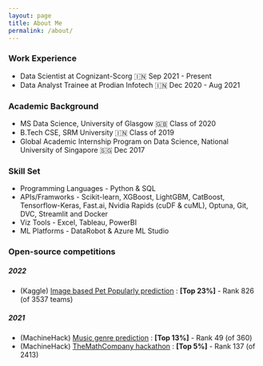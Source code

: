 ```yaml
---
layout: page
title: About Me
permalink: /about/
---
```


### Work Experience
* Data Scientist at Cognizant-Scorg 🇮🇳 Sep 2021 - Present
* Data Analyst Trainee at Prodian Infotech 🇮🇳 Dec 2020 - Aug 2021


### Academic Background
* MS Data Science, University of Glasgow 🇬🇧 Class of 2020 
* B.Tech CSE, SRM University 🇮🇳 Class of 2019
* Global Academic Internship Program on Data Science, National University of Singapore 🇸🇬 Dec 2017


### Skill Set 
* Programming Languages - Python & SQL
* APIs/Framworks - Scikit-learn, XGBoost, LightGBM, CatBoost, Tensorflow-Keras, Fast.ai, Nvidia Rapids (cuDF & cuML), Optuna, Git, DVC, Streamlit and Docker
* Viz Tools - Excel, Tableau, PowerBI
* ML Platforms - DataRobot & Azure ML Studio


### Open-source competitions
##### 2022
* (Kaggle) [Image based Pet Popularly prediction](https://www.kaggle.com/c/petfinder-pawpularity-score/leaderboard) : **[Top 23%]** - Rank 826 (of 3537 teams)

##### 2021
* (MachineHack) [Music genre prediction](https://machinehack.com/hackathon/music_genre_classification_weekend_hackathon_edition_2_the_last_hacker_standing/leaderboard) : **[Top 13%]** - Rank 49 (of 360)
* (MachineHack) [TheMathCompany hackathon](https://machinehack.com/hackathon/data_hack_mathcothon_car_price_prediction_challenge/leaderboard) : **[Top 5%]** - Rank 137 (of 2413)
